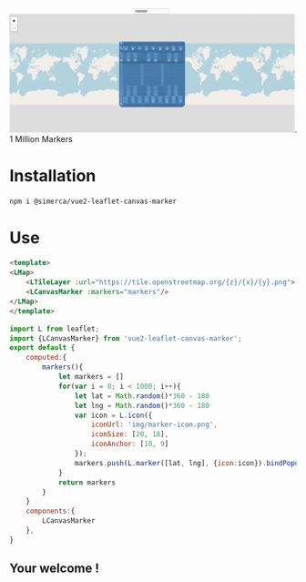 ![Capture](./cap.png)
1 Million Markers

# Installation 
`npm i @simerca/vue2-leaflet-canvas-marker`

# Use


```html
<template>
<LMap>
    <LTileLayer :url="https://tile.openstreetmap.org/{z}/{x}/{y}.png">
    <LCanvasMarker :markers="markers"/>
</LMap>
</template>
```

```js
import L from leaflet;
import {LCanvasMarker} from 'vue2-leaflet-canvas-marker';
export default {
    computed:{
        markers(){
            let markers = []
            for(var i = 0; i < 1000; i++){
                let lat = Math.random()*360 - 180
                let lng = Math.random()*360 - 180
                var icon = L.icon({
                    iconUrl: 'img/marker-icon.png',
                    iconSize: [20, 18],
                    iconAnchor: [10, 9]
                });
                markers.push(L.marker([lat, lng], {icon:icon}).bindPopup(`Hello ${i}`))
            }
            return markers
        }
    }
    components:{
        LCanvasMarker
    },
}
```

## Your welcome !